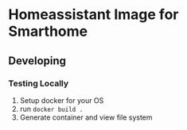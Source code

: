 # Homeassistant Image for Smarthome

## Developing
### Testing Locally
1. Setup docker for your OS
2. run `docker build .`
3. Generate container and view file system